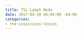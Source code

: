 ```yaml
---
title: TSL Lymph Node
date: 2017-04-20 00:04:00 -04:00
categories:
- the-suspicious-lesion
---
```


